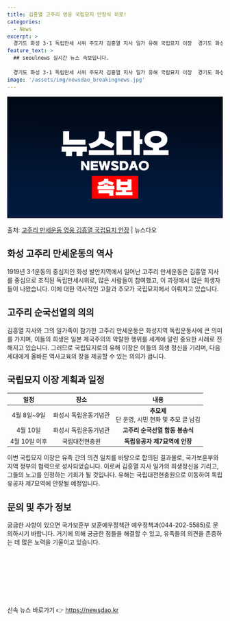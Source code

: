 ```yaml
---
title: 김흥열 고주리 영웅 국립묘지 안장식 히로!
categories:
  - News
excerpt: >
  경기도 화성 3·1 독립만세 시위 주도자 김흥열 지사 일가 유해 국립묘지 이장  경기도 화성 고주리 만세운동…
feature_text: >
  ## seoulnews 실시간 뉴스 속보입니다.

  경기도 화성 3·1 독립만세 시위 주도자 김흥열 지사 일가 유해 국립묘지 이장  경기도 화성 고주리 만세운동…
image: '/assets/img/newsdao_breakingnews.jpg'
---
```


![뉴스다오 속보](/assets/img/newsdao_breakingnews.jpg)

<p>출처: <a href="https://newsdao.kr/4129" rel="dofollow">고주리 만세운동 영웅 김흥열 국립묘지 안장</a> | 뉴스다오</p>

<h2 data-ke-size="size26">화성 고주리 만세운동의 역사</h2>
<p data-ke-size="size16">1919년 3·1운동의 중심지인 화성 발안지역에서 일어난 고주리 만세운동은 김흥열 지사를 중심으로 조직된 독립만세시위로, 많은 사람들이 참여했고, 이 과정에서 많은 희생자들이 나왔습니다. 이에 대한 역사적인 고찰과 추모가 국립묘지에서 이뤄지고 있습니다.</p>

<h2 data-ke-size="size26">고주리 순국선열의 의의</h2>
<p data-ke-size="size16">김흥열 지사와 그의 일가족이 참가한 고주리 만세운동은 화성지역 독립운동사에 큰 의미를 가지며, 이들의 희생은 일본 제국주의의 악랄한 행위를 세계에 알린 중요한 사례로 전해지고 있습니다. 그러므로 국립묘지로의 유해 이장은 이들의 희생 정신을 기리며, 다음 세대에게 올바른 역사교육의 장을 제공할 수 있는 의의가 큽니다.</p>

<h2 data-ke-size="size26">국립묘지 이장 계획과 일정</h2>
<table>
	<thead>
		<tr>
			<th style="text-align: center;">일정</th>
			<th style="text-align: center;">장소</th>
			<th style="text-align: center;">내용</th>
		</tr>
	</thead>
	<tbody>
		<tr>
			<td style="text-align: center;">4월 8일~9일</td>
			<td style="text-align: center;">화성시 독립운동기념관</td>
			<td style="text-align: center;"><b>추모제</b><br>단 운영, 시민 헌화 및 추모 글 남김</td>
		</tr>
		<tr>
			<td style="text-align: center;">4월 10일</td>
			<td style="text-align: center;">화성시 독립운동기념관</td>
			<td style="text-align: center;"><b>고주리 순국선열 합동 봉송식</b></td>
		</tr>
		<tr>
			<td style="text-align: center;">4월 10일 이후</td>
			<td style="text-align: center;">국립대전현충원</td>
			<td style="text-align: center;"><b>독립유공자 제7묘역에 안장</b></td>
		</tr>
	</tbody>
</table>

<p data-ke-size="size16">이번 국립묘지 이장은 유족 간의 의견 일치를 바탕으로 합의된 결과물로, 국가보훈부와 지역 정부의 협력으로 성사되었습니다. 이로써 김흥열 지사 일가의 희생정신을 기리고, 그들의 노고를 인정하는 기회가 될 것입니다. 유해는 국립대전현충원으로 이동하여 독립유공자 제7묘역에 안장될 예정입니다.</p>

<h2 data-ke-size="size26">문의 및 추가 정보</h2>
<p data-ke-size="size16">궁금한 사항이 있으면 국가보훈부 보훈예우정책관 예우정책과(044-202-5585)로 문의하시기 바랍니다. 거기에 의해 궁금한 점들을 해결할 수 있고, 유족들의 의견을 존중하는 데 많은 노력을 기울이고 있습니다.</p>
<p data-ke-size="size16">&nbsp;</p>
<p data-ke-size="size16">&nbsp;</p>
<p data-ke-size="size16">&nbsp;</p>
<p data-ke-size="size16">&nbsp;</p> 

신속 뉴스 바로가기 👉 <a href="https://newsdao.kr" rel="dofollow">https://newsdao.kr</a>



